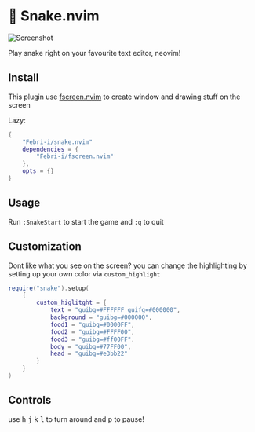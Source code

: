 

# 🐍 Snake.nvim

![Screenshot](https://i.imgur.com/aZrogh6.gif)

Play snake right on your favourite text editor, neovim!

## Install

This plugin use [fscreen.nvim](https://github.com/Febri-i/fscreen.nvim) to create window and drawing stuff on the screen

Lazy:


```lua
{
    "Febri-i/snake.nvim"
    dependencies = {
        "Febri-i/fscreen.nvim"
    },
    opts = {}
}
```

## Usage

Run ```:SnakeStart``` to start the game and ```:q``` to quit

## Customization

Dont like what you see on the screen? you can change the highlighting by setting up your own color via ```custom_highlight```

```lua
require("snake").setup(
    {
        custom_higlitght = {
            text = "guibg=#FFFFFF guifg=#000000",
            background = "guibg=#000000",
            food1 = "guibg=#0000FF",
            food2 = "guibg=#FFFF00",
            food3 = "guibg=#ff00FF",
            body = "guibg=#77FF00",
            head = "guibg=#e3bb22"
        }
    }
)
```
## Controls

use <kbd>h</kbd> <kbd>j</kbd> <kbd>k</kbd> <kbd>l</kbd> to turn around and <kbd>p</kbd> to pause!
